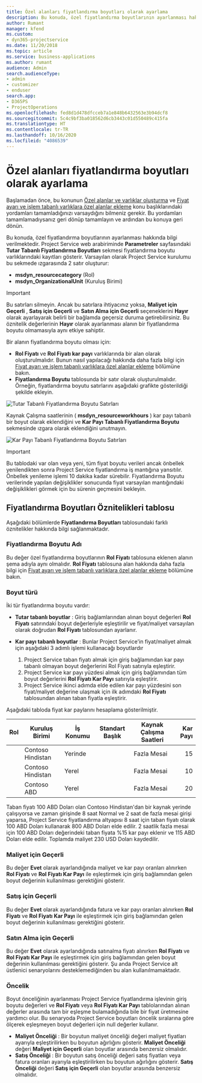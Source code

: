 ```yaml
---
title: Özel alanları fiyatlandırma boyutları olarak ayarlama
description: Bu konuda, özel fiyatlandırma boyutlarının ayarlanması hakkında bilgi verilmektedir.
author: Rumant
manager: kfend
ms.custom:
- dyn365-projectservice
ms.date: 11/20/2018
ms.topic: article
ms.service: business-applications
ms.author: rumant
audience: Admin
search.audienceType:
- admin
- customizer
- enduser
search.app:
- D365PS
- ProjectOperations
ms.openlocfilehash: fed8d1d478dfcceb7a1e848b6432563e3b94dcf8
ms.sourcegitcommit: 5c4c9bf3ba018562d6cb3443c01d550489c415fa
ms.translationtype: HT
ms.contentlocale: tr-TR
ms.lasthandoff: 10/16/2020
ms.locfileid: "4086539"
---
```

# <a name="setting-up-custom-fields-as-pricing-dimensions"></a>Özel alanları fiyatlandırma boyutları olarak ayarlama 

Başlamadan önce, bu konunun [Özel alanlar ve varlıklar oluşturma](create-custom-fields-entities.md) ve [Fiyat ayarı ve işlem tabanlı varlıklara özel alanlar ekleme](field-references.md) konu başlıklarındaki yordamları tamamladığınızı varsaydığını bilmeniz gerekir. Bu yordamları tamamlamadıysanız geri dönüp tamamlayın ve ardından bu konuya geri dönün. 

Bu konuda, özel fiyatlandırma boyutlarının ayarlanması hakkında bilgi verilmektedir. Project Service web arabiriminde **Parametreler** sayfasındaki **Tutar Tabanlı Fiyatlandırma Boyutları** sekmesi fiyatlandırma boyutu varlıklarındaki kayıtları gösterir. Varsayılan olarak Project Service kurulumu bu sekmede ızgarasında 2 satır oluşturur:

- **msdyn_resourcecategory** (Rol)
- **msdyn_OrganizationalUnit** (Kuruluş Birimi)

> [!IMPORTANT]
> Bu satırları silmeyin. Ancak bu satırlara ihtiyacınız yoksa, **Maliyet için Geçerli** , **Satış için Geçerli** ve **Satın Alma için Geçerli** seçeneklerini **Hayır** olarak ayarlayarak belirli bir bağlamda geçersiz duruma getirebilirsiniz. Bu öznitelik değerlerinin **Hayır** olarak ayarlanması alanın bir fiyatlandırma boyutu olmamasıyla aynı etkiye sahiptir.

Bir alanın fiyatlandırma boyutu olması için:

- **Rol Fiyatı** ve **Rol Fiyatı kar payı** varlıklarında bir alan olarak oluşturulmalıdır. Bunun nasıl yapılacağı hakkında daha fazla bilgi için [Fiyat ayarı ve işlem tabanlı varlıklara özel alanlar ekleme](field-references.md) bölümüne bakın.
- **Fiyatlandırma Boyutu** tablosunda bir satır olarak oluşturulmalıdır. Örneğin, fiyatlandırma boyutu satırlarını aşağıdaki grafikte gösterildiği şekilde ekleyin. 

![Tutar Tabanlı Fiyatlandırma Boyutu Satırları](media/Amt-based-PD.png)

Kaynak Çalışma saatlerinin ( **msdyn_resourceworkhours** ) kar payı tabanlı bir boyut olarak eklendiğini ve **Kar Payı Tabanlı Fiyatlandırma Boyutu** sekmesinde ızgara olarak eklendiğini unutmayın.

![Kar Payı Tabanlı Fiyatlandırma Boyutu Satırları](media/Markup-based-PD.png)

> [!IMPORTANT]
> Bu tablodaki var olan veya yeni, tüm fiyat boyutu verileri ancak önbellek yenilendikten sonra Project Service fiyatlandırma iş mantığına yansıtılır. Önbellek yenileme işlemi 10 dakika kadar sürebilir. Fiyatlandırma Boyutu verilerinde yapılan değişiklikler sonucunda fiyat varsayılan mantığındaki değişiklikleri görmek için bu sürenin geçmesini bekleyin.


## <a name="attributes-of-the-pricing-dimensions-table"></a>Fiyatlandırma Boyutları Öznitelikleri tablosu
Aşağıdaki bölümlerde **Fiyatlandırma Boyutları** tablosundaki farklı öznitelikler hakkında bilgi sağlanmaktadır.

### <a name="pricing-dimension-name"></a>Fiyatlandırma Boyutu Adı
Bu değer özel fiyatlandırma boyutlarının **Rol Fiyatı** tablosuna eklenen alanın şema adıyla aynı olmalıdır. **Rol Fiyatı** tablosuna alan hakkında daha fazla bilgi için [Fiyat ayarı ve işlem tabanlı varlıklara özel alanlar ekleme](field-references.md) bölümüne bakın.

### <a name="type-of-dimension"></a>Boyut türü
İki tür fiyatlandırma boyutu vardır:
  
  - **Tutar tabanlı boyutlar** : Giriş bağlamlarından alınan boyut değerleri **Rol Fiyatı** satırındaki boyut değerleriyle eşleştirilir ve fiyat/maliyet varsayılan olarak doğrudan **Rol Fiyatı** tablosundan ayarlanır.
  - **Kar payı tabanlı boyutlar** : Bunlar Project Service'in fiyat/maliyet almak için aşağıdaki 3 adımlı işlemi kullanacağı boyutlardır
 
    1. Project Service taban fiyatı almak için giriş bağlamından kar payı tabanlı olmayan boyut değerlerini Rol Fiyatı satırıyla eşleştirir.
    2. Project Service kar payı yüzdesi almak için giriş bağlamından tüm boyut değerlerini **Rol Fiyatı Kar Payı** satırıyla eşleştirir.
    3. Project Service ikinci adımda elde edilen kar payı yüzdesini son fiyat/maliyet değerine ulaşmak için ilk adımdaki **Rol Fiyatı** tablosundan alınan taban fiyatla eşleştirir.
   
   Aşağıdaki tabloda fiyat kar paylarını hesaplama gösterilmiştir.
  
| Rol        | Kuruluş Birimi    |İş Konumu      |Standart Başlık      |Kaynak Çalışma Saatleri      |  Kar Payı|
| ------------|-------------|-------------------|--------------------|-------------------------|--------:|
|             | Contoso Hindistan|Yerinde            |                    |Fazla Mesai                 |15     |
|             | Contoso Hindistan|Yerel             |                    |Fazla Mesai                 |10     |
|             | Contoso ABD   |Yerel             |                    |Fazla Mesai                 |20     |


Taban fiyatı 100 ABD Doları olan Contoso Hindistan'dan bir kaynak yerinde çalışıyorsa ve zaman girişinde 8 saat Normal ve 2 saat de fazla mesai girişi yaparsa, Project Service fiyatlandırma altyapısı 8 saat için taban fiyatı olarak 100 ABD Doları kullanarak 800 ABD Doları elde edilir. 2 saatlik fazla mesai için 100 ABD Doları değerindeki taban fiyata %15 kar payı eklenir ve 115 ABD Doları elde edilir. Toplamda maliyet 230 USD Doları kaydedilir.

### <a name="applicable-to-cost"></a>Maliyet için Geçerli 
Bu değer **Evet** olarak ayarlandığında maliyet ve kar payı oranları alınırken **Rol Fiyatı** ve **Rol Fiyatı Kar Payı** ile eşleştirmek için giriş bağlamından gelen boyut değerinin kullanılması gerektiğini gösterir.

### <a name="applicable-to-sales"></a>Satış için Geçerli
Bu değer **Evet** olarak ayarlandığında fatura ve kar payı oranları alınırken **Rol Fiyatı** ve **Rol Fiyatı Kar Payı** ile eşleştirmek için giriş bağlamından gelen boyut değerinin kullanılması gerektiğini gösterir.

### <a name="applicable-to-purchase"></a>Satın Alma için Geçerli
Bu değer **Evet** olarak ayarlandığında satınalma fiyatı alınırken **Rol Fiyatı** ve **Rol Fiyatı Kar Payı** ile eşleştirmek için giriş bağlamından gelen boyut değerinin kullanılması gerektiğini gösterir. Şu anda Project Service alt üstlenici senaryolarını desteklemediğinden bu alan kullanılmamaktadır. 

### <a name="priority"></a>Öncelik
Boyut önceliğinin ayarlanması Project Service fiyatlandırma işlevinin giriş boyutu değerleri ve **Rol Fiyatı** veya **Rol Fiyatı Kar Payı** tablolarından alınan değerler arasında tam bir eşleşme bulamadığında bile bir fiyat üretmesine yardımcı olur. Bu senaryoda Project Service boyutları öncelik sıralarına göre ölçerek eşleşmeyen boyut değerleri için null değerler kullanır.

- **Maliyet Önceliği** : Bir boyutun maliyet önceliği değeri maliyet fiyatları ayarıyla eşleştirilirken bu boyutun ağırlığını gösterir. **Maliyet Önceliği** değeri **Maliyet için Geçerli** olan boyutlar arasında benzersiz olmalıdır.
- **Satış Önceliği** : Bir boyutun satış önceliği değeri satış fiyatları veya fatura oranları ayarıyla eşleştirilirken bu boyutun ağırlığını gösterir. **Satış Önceliği** değeri **Satış için Geçerli** olan boyutlar arasında benzersiz olmalıdır.
